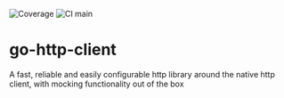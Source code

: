 ![Coverage](https://img.shields.io/badge/Coverage-27.3%25-red)
![CI main](https://github.com/vpofe/go-http-client/actions/workflows/go.yml/badge.svg?branch=main)

# go-http-client
A fast, reliable and easily configurable http library around the native http client, with mocking functionality out of the box
